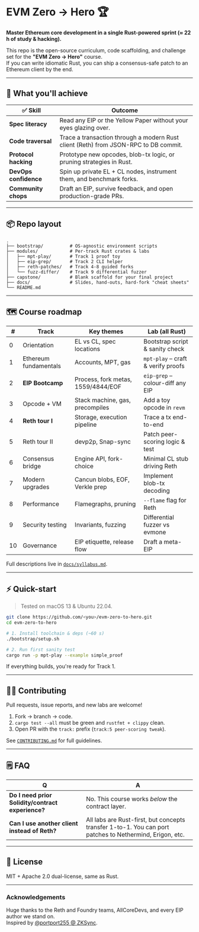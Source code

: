 # EVM Zero → Hero 🏆

**Master Ethereum core development in a single Rust-powered sprint (≈ 22 h of study & hacking).**

This repo is the open-source curriculum, code scaffolding, and challenge set for the **"EVM Zero → Hero"** course.  
If you can write idiomatic Rust, you can ship a consensus-safe patch to an Ethereum client by the end.

---

## 🎯  What you'll achieve

| ✅ Skill | Outcome |
|---------|---------|
| **Spec literacy** | Read any EIP or the Yellow Paper without your eyes glazing over. |
| **Code traversal** | Trace a transaction through a modern Rust client (Reth) from JSON-RPC to DB commit. |
| **Protocol hacking** | Prototype new opcodes, blob-tx logic, or pruning strategies in Rust. |
| **DevOps confidence** | Spin up private EL + CL nodes, instrument them, and benchmark forks. |
| **Community chops** | Draft an EIP, survive feedback, and open production-grade PRs. |

---

## 📦  Repo layout

```
.
├── bootstrap/          # OS-agnostic environment scripts
├── modules/            # Per-track Rust crates & labs
│   ├── mpt-play/       # Track 1 proof toy
│   ├── eip-grep/       # Track 2 CLI helper
│   ├── reth-patches/   # Track 4-8 guided forks
│   └── fuzz-differ/    # Track 9 differential fuzzer
├── capstone/           # Blank scaffold for your final project
├── docs/               # Slides, hand-outs, hard-fork "cheat sheets"
└── README.md
```

---

## 🗺️  Course roadmap

| # | Track | Key themes | Lab (all Rust) |
|---|-------|------------|----------------|
| 0 | Orientation | EL vs CL, spec locations | Bootstrap script & sanity check |
| 1 | Ethereum fundamentals | Accounts, MPT, gas | `mpt-play` – craft & verify proofs |
| 2 | **EIP Bootcamp** | Process, fork metas, 1559/4844/EOF | `eip-grep` – colour-diff any EIP |
| 3 | Opcode + VM | Stack machine, gas, precompiles | Add a toy opcode in `revm` |
| 4 | **Reth tour I** | Storage, execution pipeline | Trace a tx end-to-end |
| 5 | Reth tour II | devp2p, Snap-sync | Patch peer-scoring logic & test |
| 6 | Consensus bridge | Engine API, fork-choice | Minimal CL stub driving Reth |
| 7 | Modern upgrades | Cancun blobs, EOF, Verkle prep | Implement blob-tx decoding |
| 8 | Performance | Flamegraphs, pruning | `--flame` flag for Reth |
| 9 | Security testing | Invariants, fuzzing | Differential fuzzer vs evmone |
| 10 | Governance | EIP etiquette, release flow | Draft a meta-EIP |

Full descriptions live in [`docs/syllabus.md`](docs/syllabus.md).  

---

## ⚡ Quick-start

> Tested on macOS 13 & Ubuntu 22.04.

```bash
git clone https://github.com/<you>/evm-zero-to-hero.git
cd evm-zero-to-hero

# 1. Install toolchain & deps (~60 s)
./bootstrap/setup.sh

# 2. Run first sanity test
cargo run -p mpt-play --example simple_proof
```

If everything builds, you're ready for Track 1.

---

## 👩‍💻  Contributing

Pull requests, issue reports, and new labs are welcome!

1. Fork → branch → code.
2. `cargo test --all` must be green and `rustfmt + clippy` clean.
3. Open PR with the `track:` prefix (`track:5 peer-scoring tweak`).

See [`CONTRIBUTING.md`](CONTRIBUTING.md) for full guidelines.

---

## 🗒️  FAQ

| Q | A |
|---|---|
| **Do I need prior Solidity/contract experience?** | No. This course works *below* the contract layer. |
| **Can I use another client instead of Reth?** | All labs are Rust-first, but concepts transfer 1-to-1. You can port patches to Nethermind, Erigon, etc. |

---

## 📜  License

MIT + Apache 2.0 dual-license, same as Rust.

---

### Acknowledgements

Huge thanks to the Reth and Foundry teams, AllCoreDevs, and every EIP author we stand on.  
Inspired by [@portport255 @ ZKSync](https://x.com/portport255/status/1916908567795535926).
